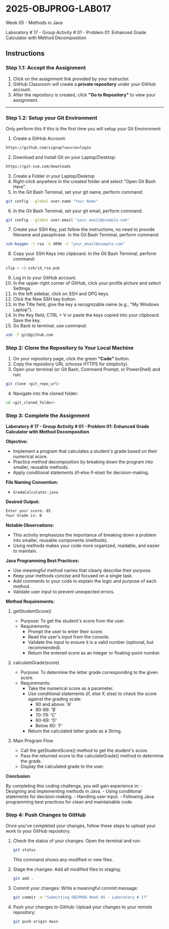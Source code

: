 # **2025-OBJPROG-LAB017**
Week 05 - Methods in Java

Laboratory # 17 - Group Activity # 01 - Problem 01: Enhanced Grade Calculator with Method Decomposition

## **Instructions**

### **Step 1.1: Accept the Assignment**

   1. Click on the assignment link provided by your instructor.
   2. GitHub Classroom will create a **private repository** under your GitHub account.
   3. After the repository is created, click **"Go to Repository"** to view your assignment.

---

### **Step 1.2: Setup your Git Environment**
Only perform this if this is the first time you will setup your Git Environment

   1. Create a GitHub Account:
   ```bash
   https://github.com/signup?source=login
   ```
      
   2. Download and Install Git on your Laptop/Desktop:
   ```bash
   https://git-scm.com/downloads
   ```
   
   3. Create a Folder in your Laptop/Desktop
   4. Right-click anywhere in the created folder and select "Open Git Bash Here".
   5. In the Git Bash Terminal, set your git name, perform command:
   ```bash
   git config --global user.name "Your Name"
   ```
   
   6. In the Git Bash Terminal, set your git email, perform command:
   ```bash
   git config --global user.email "your.email@example.com"
   ```
   
   7. Create your SSH Key, just follow the instructions, no need to provide filename and passphrase. In the Git Bash Terminal, perform command:
   ```bash
   ssh-keygen -t rsa -b 4096 -C "your_email@example.com"
   ```
   
   8. Copy your SSH Keys into clipboard. In the Git Bash Terminal, perform command:
   ```bash
   clip < ~/.ssh/id_rsa.pub
   ```
   
   9. Log in to your GitHub account.
   10. In the upper-right corner of GitHub, click your profile picture and select Settings.
   11. In the left sidebar, click on SSH and GPG keys.
   12. Click the New SSH key button.
   13. In the Title field, give the key a recognizable name (e.g., "My Windows Laptop").
   14. In the Key field, CTRL + V or paste the keys copied into your clipboard. Save the key.
   15. Go Back to terminal, use command:
   ```bash
   ssh -T git@github.com
   ```

### **Step 2: Clone the Repository to Your Local Machine**

   1. On your repository page, click the green **"Code"** button.
   2. Copy the repository URL (choose HTTPS for simplicity).
   3. Open your terminal (or Git Bash, Command Prompt, or PowerShell) and run:
   
   ```bash
   git clone <git_repo_url>
   ```
   
   4. Navigate into the cloned folder:
   
   ```bash
   cd <git_cloned_folder>
   ```

### **Step 3: Complete the Assignment**

**Laboratory # 17 - Group Activity # 01 - Problem 01: Enhanced Grade Calculator with Method Decomposition**

   **Objective:**
   - Implement a program that calculates a student's grade based on their numerical score.
   - Practice method decomposition by breaking down the program into smaller, reusable methods.
   - Apply conditional statements (if-else if-else) for decision-making.

   **File Naming Convention:**
   - `GradeCalculator.java`

   **Desired Output:**
   ```txt
   Enter your score: 85
   Your Grade is: B
   ```

   **Notable Observations:**
   - This activity emphasizes the importance of breaking down a problem into smaller, reusable components (methods).
   - Using methods makes your code more organized, readable, and easier to maintain.

   **Java Programming Best Practices:**
   - Use meaningful method names that clearly describe their purpose.
   - Keep your methods concise and focused on a single task.
   - Add comments to your code to explain the logic and purpose of each method.
   - Validate user input to prevent unexpected errors.
      
   **Method Requirements:**

   1. getStudentScore()
      - Purpose: To get the student's score from the user.
      - Requirements:
         - Prompt the user to enter their score.
         - Read the user's input from the console.
         - Validate the input to ensure it is a valid number (optional, but recommended).
         - Return the entered score as an integer or floating-point number.
            
   2. calculateGrade(score)
      - Purpose: To determine the letter grade corresponding to the given score.
      - Requirements:
         - Take the numerical score as a parameter.
         - Use conditional statements (if, else if, else) to check the score against the grading scale:
            - 90 and above: 'A'
            - 80-89: 'B'
            - 70-79: 'C'
            - 60-69: 'D'
            - Below 60: 'F'
         - Return the calculated letter grade as a String.

   3. Main Program Flow
      - Call the getStudentScore() method to get the student's score.
      - Pass the returned score to the calculateGrade() method to determine the grade.
      - Display the calculated grade to the user.

   **Conclusion**
   
   By completing this coding challenge, you will gain experience in:
      - Designing and implementing methods in Java.
      - Using conditional statements for decision-making.
      - Handling user input.
      - Following Java programming best practices for clean and maintainable code.

### **Step 4: Push Changes to GitHub**
Once you've completed your changes, follow these steps to upload your work to your GitHub repository.

1. Check the status of your changes:
   Open the terminal and run:
   
   ```bash
   git status
   ```
   This command shows any modified or new files.
   
2. Stage the changes:
   Add all modified files to staging:
   
   ```bash
   git add .
   ```
   
3. Commit your changes:
   Write a meaningful commit message:
   
   ```bash
   git commit -m "Submitting OBJPROG Week 05 - Laboratory # 17"
   ```
   
4. Push your changes to GitHub:
   Upload your changes to your remote repository:
   
   ```bash
   git push origin main
   ```
